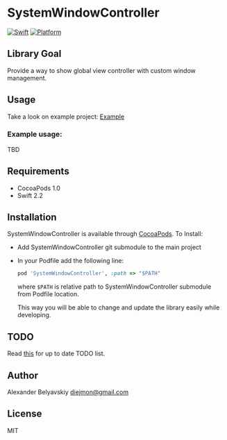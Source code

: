 # SystemWindowController
[![Swift](https://img.shields.io/badge/Swift-2.2-orange.svg)]()
[![Platform](https://img.shields.io/badge/Platform-iOS-orange.svg)]()

## Library Goal
Provide a way to show global view controller with custom window management.

## Usage

Take a look on example project: [Example](Example/SystemWindowController/ViewController.swift)

### Example usage:

TBD

## Requirements
- CocoaPods 1.0
- Swift 2.2

## Installation

SystemWindowController is available through [CocoaPods](http://cocoapods.org). To Install:
* Add SystemWindowController git submodule to the main project
* In your Podfile add the following line:

  ```ruby
  pod 'SystemWindowController', :path => "$PATH"
  ```

  where `$PATH` is relative path to SystemWindowController submodule from Podfile location.

  This way you will be able to change and update the library easily while developing.

## TODO
Read [this](TODO.md) for up to date TODO list.

## Author

Alexander Belyavskiy diejmon@gmail.com

## License

MIT

